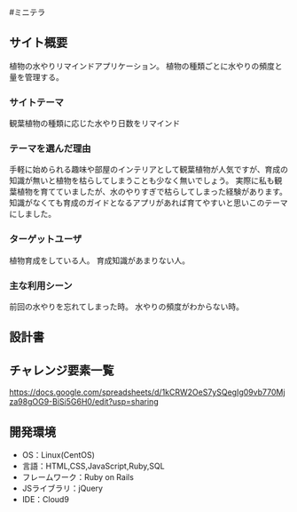 #ミニテラ

## サイト概要
植物の水やりリマインドアプリケーション。
植物の種類ごとに水やりの頻度と量を管理する。

### サイトテーマ
観葉植物の種類に応じた水やり日数をリマインド

### テーマを選んだ理由
手軽に始められる趣味や部屋のインテリアとして観葉植物が人気ですが、育成の知識が無いと植物を枯らしてしまうことも少なく無いでしょう。
実際に私も観葉植物を育てていましたが、水のやりすぎで枯らしてしまった経験があります。
知識がなくても育成のガイドとなるアプリがあれば育てやすいと思いこのテーマにしました。


### ターゲットユーザ
植物育成をしている人。
育成知識があまりない人。

### 主な利用シーン
前回の水やりを忘れてしまった時。
水やりの頻度がわからない時。

## 設計書


## チャレンジ要素一覧
https://docs.google.com/spreadsheets/d/1kCRW2OeS7ySQegIg09vb770Mjza98gOG9-BiSi5G6H0/edit?usp=sharing

## 開発環境
- OS：Linux(CentOS)
- 言語：HTML,CSS,JavaScript,Ruby,SQL
- フレームワーク：Ruby on Rails
- JSライブラリ：jQuery
- IDE：Cloud9